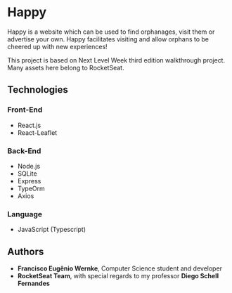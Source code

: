 # Happy
Happy is a website which can be used to find orphanages, visit them or advertise your own. Happy facilitates visiting and allow orphans to be cheered up with new experiences!

This project is based on Next Level Week third edition walkthrough project. Many assets here belong to RocketSeat.

## Technologies

### Front-End
- React.js
- React-Leaflet

### Back-End
- Node.js
- SQLite
- Express
- TypeOrm
- Axios

### Language
- JavaScript (Typescript)

## Authors
- **Francisco Eugênio Wernke**, Computer Science student and developer
- **RocketSeat Team**, with special regards to my professor **Diego Schell Fernandes**
